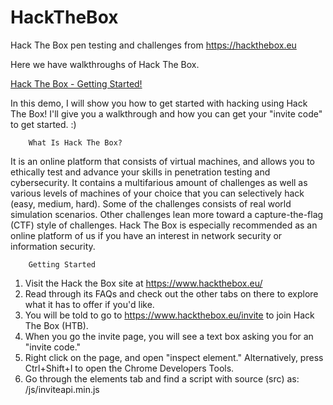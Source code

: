 # HackTheBox
Hack The Box pen testing and challenges from https://hackthebox.eu

Here we have walkthroughs of Hack The Box.

<a href="https://www.youtube.com/watch?v=1t8Mt8wVgiY&t=152s">Hack The Box - Getting Started!</a>

In this demo, I will show you how to get started with hacking using Hack The Box! 
I'll give you a walkthrough and how you can get your "invite code" to get started. :)

        What Is Hack The Box?
It is an online platform that consists of virtual machines, and allows you to ethically test and advance your skills in penetration testing and cybersecurity. It contains a multifarious amount of challenges as well as various levels of machines of your choice that you can selectively hack (easy, medium, hard). Some of the challenges consists of real world simulation scenarios. Other challenges lean more toward a capture-the-flag (CTF) style of challenges. Hack The Box is especially recommended as an online platform of us if you have an interest in network security or information security.

        Getting Started
1. Visit the Hack the Box site at https://www.hackthebox.eu/
2. Read through its FAQs and check out the other tabs on there to explore what it has to offer if you'd like.
3. You will be told to go to https://www.hackthebox.eu/invite to join Hack The Box (HTB).
4. When you go the invite page, you will see a text box asking you for an "invite code."
5. Right click on the page, and open "inspect element." Alternatively, press Ctrl+Shift+I to open the Chrome Developers Tools.
6. Go through the elements tab and find a script with source (src) as: /js/inviteapi.min.js